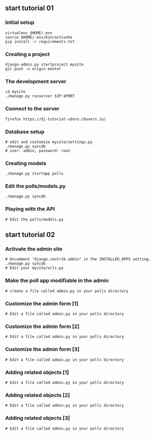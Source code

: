## start tutorial 01

### Initial setup

    virtualenv $HOME/.env
    source $HOME/.env/bin/activate
    pip install -r requirements.txt

### Creating a project

    django-admin.py startproject mysite
    git push -u origin master

### The development server

    cd mysite
    ./manage.py runserver $IP:$PORT

### Connect to the server

    firefox https://dj-tutorial-sdoro.c9users.io/

### Database setup

    # edit and customize mysite/settings.py
    ./manage.py syncdb
    # user: admin, password: root

### Creating models

    ./manage.py startapp polls

### Edit the polls/models.py

    ./manage.py syncdb

### Playing with the API

    # Edit the polls/models.py

## start tutorial 02

### Activate the admin site

    # Uncomment "django.contrib.admin" in the INSTALLED_APPS setting.
    ./manage.py syncdb
    # Edit your mysite/urls.py

### Make the poll app modifiable in the admin

    # create a file called admin.py in your polls directory

### Customize the admin form [1]

    # Edit a file called admin.py in your polls directory

### Customize the admin form [2]

    # Edit a file called admin.py in your polls directory

### Customize the admin form [3]

    # Edit a file called admin.py in your polls directory

### Adding related objects [1]

    # Edit a file called admin.py in your polls directory

### Adding related objects [2]

    # Edit a file called admin.py in your polls directory

### Adding related objects [3]

    # Edit a file called admin.py in your polls directory
